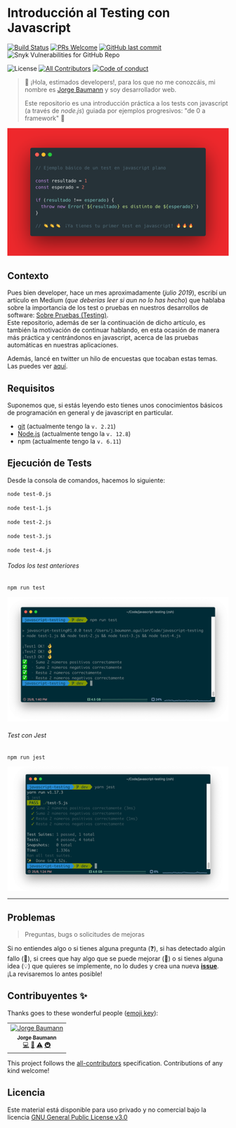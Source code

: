 # Introducción al Testing con Javascript

[![Build Status](https://action-badges.now.sh/baumannzone/javascript-testing?action=Run%20Tests)](https://github.com/baumannzone/javascript-testing/actions)
[![PRs Welcome](https://img.shields.io/badge/PRs-welcome-brightgreen.svg?style=flat-square)](https://github.com/baumannzone/javascript-testing/pulls)
[![GitHub last commit](https://img.shields.io/github/last-commit/baumannzone/javascript-testing?style=flat-square)](https://github.com/baumannzone/javascript-testing/commits/master)
![Snyk Vulnerabilities for GitHub Repo](https://img.shields.io/snyk/vulnerabilities/github/baumannzone/javascript-testing?style=flat-square)

![License](https://img.shields.io/github/license/baumannzone/javascript-testing?color=blue&style=flat-square)
[![All Contributors](https://img.shields.io/badge/all_contributors-1-orange.svg?style=flat-square)](#contribuyentes)
[![Code of conduct](https://img.shields.io/badge/code%20of-conduct-ff69b4.svg?style=flat-square)](https://github.com/baumannzone/javascript-testing/blob/master/CODE_OF_CONDUCT.md)
  
> 👋 ¡Hola, estimados developers!, para los que no me conozcáis, mi nombre es [Jorge Baumann](https://twitter.com/baumannzone) y soy desarrollador web.
>
> Este repositorio es una introducción práctica a los tests con javascript (a través de _node.js_) guiada por ejemplos progresivos: "de 0 a framework" 🎉

![Ejemplo test básico en javascript](./assets/ejemplo-test.png)

## Contexto
Pues bien developer, hace un mes aproximadamente (_julio 2019_), escribí un artículo en Medium (_que deberías leer si aun no lo has hecho_) que hablaba sobre la importancia de los test o pruebas en nuestros desarrollos de software: [Sobre Pruebas (Testing)](https://medium.com/@baumannsito/about-testing-304fac4034c3).  
Este repositorio, además de ser la continuación de dicho artículo, es también la motivación de continuar hablando, en esta ocasión de manera más práctica y centrándonos en javascript, acerca de las pruebas automáticas en nuestras aplicaciones.  

Además, lancé en twitter un hilo de encuestas que tocaban estas temas. Las puedes ver [aquí](https://twitter.com/baumannzone/status/1165178014579273728). 

## Requisitos
Suponemos que, si estás leyendo esto tienes unos conocimientos básicos de programación en general y de javascript en particular.
 
- [git](https://git-scm.com/) (actualmente tengo la `v. 2.21`)
- [Node.js](https://nodejs.org/es/) (actualmente tengo la `v. 12.8`)
- npm (actualmente tengo la `v. 6.11`)

## Ejecución de Tests
Desde la consola de comandos, hacemos lo siguiente:
 
```
node test-0.js

node test-1.js 

node test-2.js

node test-3.js

node test-4.js
```

###### Todos los test anteriores
```
npm run test
```

![Salida Tests](./assets/test-all-output.png)


###### Test con Jest
```
npm run jest
```

![Salida Jest](./assets/test-5-jest-output.png)

---

## Problemas
> Preguntas, bugs o solicitudes de mejoras 

Si no entiendes algo o si tienes alguna pregunta (❓),
si has detectado algún fallo (🐛),
si crees que hay algo que se puede mejorar (🔧)
o si tienes alguna idea (💡) que quieres se implemente, 
no lo dudes y crea una nueva **[issue](https://github.com/baumannzone/javascript-testing/issues)**.    
¡La revisaremos lo antes posible! 


## Contribuyentes ✨

Thanks goes to these wonderful people ([emoji key](https://allcontributors.org/docs/en/emoji-key)):

<!-- ALL-CONTRIBUTORS-LIST:START - Do not remove or modify this section -->
<!-- prettier-ignore -->
<table>
  <tr>
    <td align="center"><a href="https://twitter.com/baumannzone"><img src="https://avatars0.githubusercontent.com/u/5422102?v=4" width="100px;" alt="Jorge Baumann"/><br /><sub><b>Jorge Baumann</b></sub></a><br /><a href="https://github.com/baumannzone/javascript-testing/commits?author=baumannzone" title="Code">💻</a> <a href="https://github.com/baumannzone/javascript-testing/commits?author=baumannzone" title="Documentation">📖</a> <a href="https://github.com/baumannzone/javascript-testing/commits?author=baumannzone" title="Tests">⚠️</a> <a href="#infra-baumannzone" title="Infrastructure (Hosting, Build-Tools, etc)">🚇</a></td>
  </tr>
</table>

<!-- ALL-CONTRIBUTORS-LIST:END -->

This project follows the [all-contributors](https://github.com/all-contributors/all-contributors) specification. Contributions of any kind welcome!

## Licencia
Este material está disponible para uso privado y no comercial bajo la licencia [GNU General Public License v3.0](./LICENSE)
